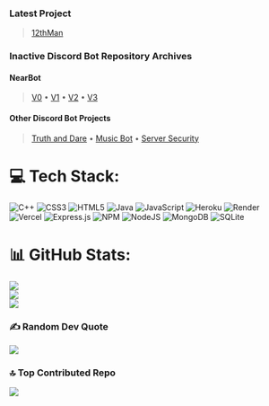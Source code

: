 ### Latest Project
> [12thMan](https://github.com/abhinavxk0/twelfthman)

### Inactive Discord Bot Repository Archives
#### NearBot
> [V0](https://github.com/abhinavxk0/nearbeta0) •
[V1](https://github.com/abhinavxk0/nearbeta1) •
[V2](https://github.com/abhinavxk0/nearbot2) •
[V3](https://github.com/abhinavxk0/nearbot)

#### Other Discord Bot Projects
> [Truth and Dare](https://github.com/abhinavxk0/truth-and-dare) •
[Music Bot](https://github.com/abhinavxk0/musicbot) •
[Server Security](https://github.com/abhinavxk0/antinuke)


# 💻 Tech Stack:
![C++](https://img.shields.io/badge/c++-%2300599C.svg?style=for-the-badge&logo=c%2B%2B&logoColor=white) ![CSS3](https://img.shields.io/badge/css3-%231572B6.svg?style=for-the-badge&logo=css3&logoColor=white) ![HTML5](https://img.shields.io/badge/html5-%23E34F26.svg?style=for-the-badge&logo=html5&logoColor=white) ![Java](https://img.shields.io/badge/java-%23ED8B00.svg?style=for-the-badge&logo=openjdk&logoColor=white) ![JavaScript](https://img.shields.io/badge/javascript-%23323330.svg?style=for-the-badge&logo=javascript&logoColor=%23F7DF1E) ![Heroku](https://img.shields.io/badge/heroku-%23430098.svg?style=for-the-badge&logo=heroku&logoColor=white) ![Render](https://img.shields.io/badge/Render-%46E3B7.svg?style=for-the-badge&logo=render&logoColor=white) ![Vercel](https://img.shields.io/badge/vercel-%23000000.svg?style=for-the-badge&logo=vercel&logoColor=white) ![Express.js](https://img.shields.io/badge/express.js-%23404d59.svg?style=for-the-badge&logo=express&logoColor=%2361DAFB) ![NPM](https://img.shields.io/badge/NPM-%23CB3837.svg?style=for-the-badge&logo=npm&logoColor=white) ![NodeJS](https://img.shields.io/badge/node.js-6DA55F?style=for-the-badge&logo=node.js&logoColor=white) ![MongoDB](https://img.shields.io/badge/MongoDB-%234ea94b.svg?style=for-the-badge&logo=mongodb&logoColor=white) ![SQLite](https://img.shields.io/badge/sqlite-%2307405e.svg?style=for-the-badge&logo=sqlite&logoColor=white)
# 📊 GitHub Stats:
![](https://github-readme-stats.vercel.app/api?username=abhinavxk0&theme=dark&hide_border=false&include_all_commits=true&count_private=true)<br/>
![](https://github-readme-streak-stats.herokuapp.com/?user=abhinavxk0&theme=dark&hide_border=false)<br/>
![](https://github-readme-stats.vercel.app/api/top-langs/?username=abhinavxk0&theme=dark&hide_border=false&include_all_commits=true&count_private=true&layout=compact)

### ✍️ Random Dev Quote
![](https://quotes-github-readme.vercel.app/api?type=horizontal&theme=dark)

### 🔝 Top Contributed Repo
![](https://github-contributor-stats.vercel.app/api?username=abhinavxk0&limit=5&theme=dark&combine_all_yearly_contributions=true)

<!-- Proudly created with GPRM ( https://gprm.itsvg.in ) -->
